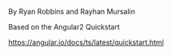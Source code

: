 By Ryan Robbins and Rayhan Mursalin

Based on the Angular2 Quickstart

https://angular.io/docs/ts/latest/quickstart.html
